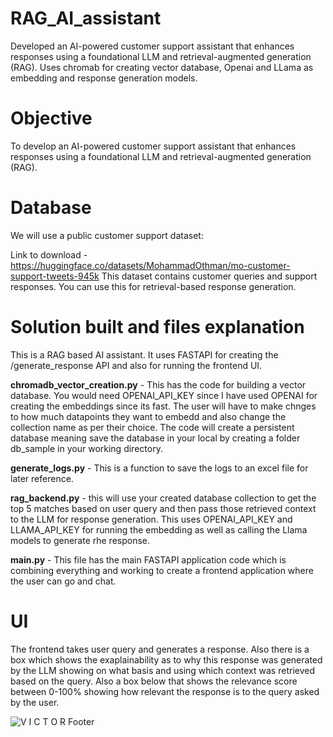 # RAG_AI_assistant
Developed an AI-powered customer support assistant that enhances responses using a foundational LLM and retrieval-augmented generation (RAG). Uses chromab for creating vector database, Openai and LLama as embedding and response generation models.

# Objective
To develop an AI-powered customer support assistant that enhances responses using a foundational LLM and retrieval-augmented generation (RAG).

# Database
We will use a public customer support dataset:

Link to download - https://huggingface.co/datasets/MohammadOthman/mo-customer-support-tweets-945k
This dataset contains customer queries and support responses. You can use this for retrieval-based response generation.

# Solution built and files explanation
This is a RAG based AI assistant. It uses FASTAPI for creating the /generate_response API and also for running the frontend UI. 


**chromadb_vector_creation.py** - This has the code for building a vector database. You would need OPENAI_API_KEY since I have used OPENAI for creating the embeddings since its fast. 
The user will have to make chnges to how much datapoints they want to embedd and also change the collection name as per their choice. The code will create a persistent database meaning save the database in your local by creating a folder db_sample in your working directory.

**generate_logs.py** - This is a function to save the logs to an excel file for later reference. 

**rag_backend.py** - this will use your created database collection to get the top 5 matches based on user query and then pass those retrieved context to the LLM for response generation. This uses OPENAI_API_KEY and LLAMA_API_KEY for running the embedding as well as calling the Llama models to generate rhe response.

**main.py** - This file has the main FASTAPI application code which is combining everything and working to create a frontend application where the user can go and chat. 

# UI 

The frontend takes user query and generates a response. Also there is a box which shows the exaplainability as to why this response was generated by the LLM showing on what basis and using which context was retrieved based on the query. Also a box below that shows the relevance score between 0-100% showing how relevant the response is to the query asked by the user. 

![V I C T O R Footer](https://github.com/user-attachments/assets/254152db-491e-4a3c-ac28-9c0e629f20d4)
